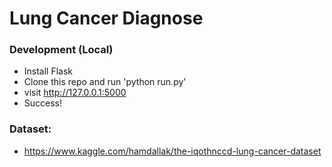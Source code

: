 # Lung Cancer Diagnose

### Development (Local)
- Install Flask
- Clone this repo and run 'python run.py'
- visit http://127.0.0.1:5000
- Success!

### Dataset:
* https://www.kaggle.com/hamdallak/the-iqothnccd-lung-cancer-dataset
